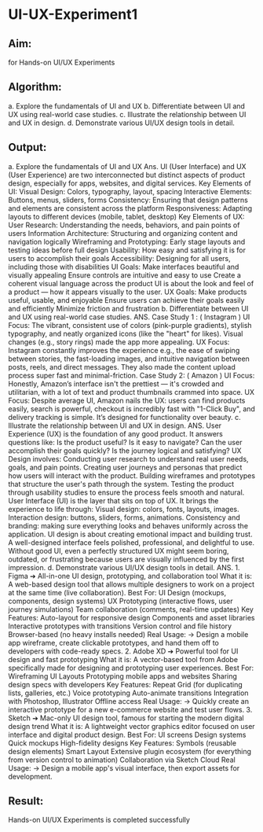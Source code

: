 # UI-UX-Experiment1

## Aim:
for Hands-on UI/UX Experiments

## Algorithm:
a.  Explore the fundamentals of UI and UX
b.  Differentiate between UI and UX using real-world case studies.
c.  Illustrate the relationship between UI and UX in design.
d.  Demonstrate various UI/UX design tools in detail.

## Output:

a. Explore the fundamentals of UI and UX Ans. UI (User Interface) and UX (User Experience) are two interconnected but distinct aspects of product design, especially for apps, websites, and digital services. Key Elements of UI: Visual Design: Colors, typography, layout, spacing Interactive Elements: Buttons, menus, sliders, forms Consistency: Ensuring that design patterns and elements are consistent across the platform Responsiveness: Adapting layouts to different devices (mobile, tablet, desktop) Key Elements of UX: User Research: Understanding the needs, behaviors, and pain points of users Information Architecture: Structuring and organizing content and navigation logically Wireframing and Prototyping: Early stage layouts and testing ideas before full design Usability: How easy and satisfying it is for users to accomplish their goals Accessibility: Designing for all users, including those with disabilities UI Goals: Make interfaces beautiful and visually appealing Ensure controls are intuitive and easy to use Create a coherent visual language across the product UI is about the look and feel of a product — how it appears visually to the user. UX Goals: Make products useful, usable, and enjoyable Ensure users can achieve their goals easily and efficiently Minimize friction and frustration
b. Differentiate between UI and UX using real-world case studies. ANS. Case Study 1 : ( Instagram ) UI Focus: The vibrant, consistent use of colors (pink-purple gradients), stylish typography, and neatly organized icons (like the "heart" for likes). Visual changes (e.g., story rings) made the app more appealing. UX Focus: Instagram constantly improves the experience e.g., the ease of swiping between stories, the fast-loading images, and intuitive navigation between posts, reels, and direct messages. They also made the content upload process super fast and minimal-friction. Case Study 2: ( Amazon ) UI Focus: Honestly, Amazon’s interface isn't the prettiest — it's crowded and utilitarian, with a lot of text and product thumbnails crammed into space. UX Focus: Despite average UI, Amazon nails the UX: users can find products easily, search is powerful, checkout is incredibly fast with "1-Click Buy", and delivery tracking is simple. It’s designed for functionality over beauty. c. Illustrate the relationship between UI and UX in design. ANS. User Experience (UX) is the foundation of any good product. It answers questions like: Is the product useful? Is it easy to navigate? Can the user accomplish their goals quickly? Is the journey logical and satisfying? UX Design involves: Conducting user research to understand real user needs, goals, and pain points. Creating user journeys and personas that predict how users will interact with the product. Building wireframes and prototypes that structure the user's path through the system. Testing the product through usability studies to ensure the process feels smooth and natural.
User Interface (UI) is the layer that sits on top of UX. It brings the experience to life through: Visual design: colors, fonts, layouts, images. Interaction design: buttons, sliders, forms, animations. Consistency and branding: making sure everything looks and behaves uniformly across the application. UI design is about creating emotional impact and building trust. A well-designed interface feels polished, professional, and delightful to use. Without good UI, even a perfectly structured UX might seem boring, outdated, or frustrating because users are visually influenced by the first impression. d. Demonstrate various UI/UX design tools in detail. ANS. 1. Figma ➔ All-in-one UI design, prototyping, and collaboration tool What it is: A web-based design tool that allows multiple designers to work on a project at the same time (live collaboration). Best For: UI Design (mockups, components, design systems) UX Prototyping (interactive flows, user journey simulations) Team collaboration (comments, real-time updates) Key Features: Auto-layout for responsive design Components and asset libraries Interactive prototypes with transitions Version control and file history Browser-based (no heavy installs needed)
Real Usage: → Design a mobile app wireframe, create clickable prototypes, and hand them off to developers with code-ready specs. 2. Adobe XD ➔ Powerful tool for UI design and fast prototyping What it is: A vector-based tool from Adobe specifically made for designing and prototyping user experiences. Best For: Wireframing UI Layouts Prototyping mobile apps and websites Sharing design specs with developers Key Features: Repeat Grid (for duplicating lists, galleries, etc.) Voice prototyping Auto-animate transitions Integration with Photoshop, Illustrator Offline access Real Usage: → Quickly create an interactive prototype for a new e-commerce website and test user flows. 3. Sketch ➔ Mac-only UI design tool, famous for starting the modern digital design trend What it is: A lightweight vector graphics editor focused on user interface and digital product design. Best For: UI screens Design systems
Quick mockups High-fidelity designs Key Features: Symbols (reusable design elements) Smart Layout Extensive plugin ecosystem (for everything from version control to animation) Collaboration via Sketch Cloud Real Usage: → Design a mobile app's visual interface, then export assets for development.

## Result:
Hands-on UI/UX Experiments is completed successfully
